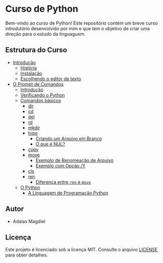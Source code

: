 # Curso de Python

Bem-vindo ao curso de Python! Este repositório contém um breve curso introdutório desenvolvido por mim e que tem o objetivo de criar uma direção para o estudo da linguaguem.

## Estrutura do Curso

- [Introdução](course/01_Introduction.md)
  - [História](course/01_Introduction.md#história)
  - [Instalação](course/01_Introduction.md#instalação)
  - [Escolhendo o editor de texto](course/01_Introduction.md#escolhendo-um-editor-de-texto)
- [O Prompt de Comandos](course/02_O-Prompt-de-Comandos.md)
  - [Introdução](course/02_O-Prompt-de-Comandos.md#introdução)
  - [Verificando o Python](course/02_O-Prompt-de-Comandos.md#verificando-o-python)
  - [Comandos básicos](course/02_O-Prompt-de-Comandos.md#comandos-básicos)
    - [dir](course/02_O-Prompt-de-Comandos.md#dir)
    - [cd](course/02_O-Prompt-de-Comandos.md#cd)
    - [del](course/02_O-Prompt-de-Comandos.md#del)
    - [rd](course/02_O-Prompt-de-Comandos.md#rd)
    - [mkdir](course/02_O-Prompt-de-Comandos.md#mkdir)
    - [type](course/02_O-Prompt-de-Comandos.md#type)
      - [Criando um Arquivo em Branco](course/02_O-Prompt-de-Comandos.md#criando-um-arquivo-em-branco)
      - [O que é NUL?](course/02_O-Prompt-de-Comandos.md#o-que-é-nul)
    - [copy](course/02_O-Prompt-de-Comandos.md#copy)
    - [move](course/02_O-Prompt-de-Comandos.md#move)
      - [Exemplo de Renomeação de Arquivo](course/02_O-Prompt-de-Comandos.md#exemplo-de-renomeação-de-arquivo)
      - [Exemplo com Opção /Y](course/02_O-Prompt-de-Comandos.md#exemplo-com-opcao-y)
    - [cls](course/02_O-Prompt-de-Comandos.md#cls)
    - [ren](course/02_O-Prompt-de-Comandos.md#ren)
      - [Diferença entre `ren` e `move`](course/02_O-Prompt-de-Comandos.md#diferença-entre-ren-e-move)
  - [O Python](course/03_O-Python.md)
    - [A Linguagem de Programação Python](course/03_O-Python.md#a-linguagem-de-programação-python)
## Autor

- Adaías Magdiel

## Licença

Este projeto é licenciado sob a licença MIT. Consulte o arquivo [LICENSE](LICENSE) para obter detalhes.
